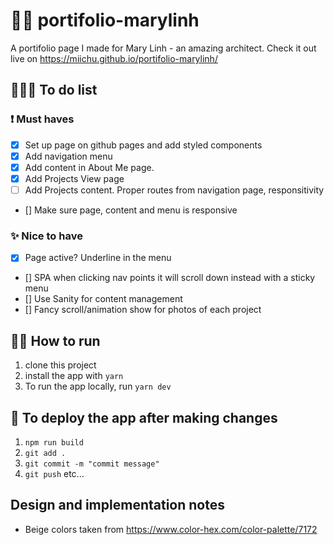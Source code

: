 # 👩🏻 portifolio-marylinh

A portifolio page I made for Mary Linh - an amazing architect. Check it out live on https://miichu.github.io/portifolio-marylinh/

## 👩🏻‍💻 To do list

### ❗ Must haves

- [x] Set up page on github pages and add styled components
- [x] Add navigation menu
- [x] Add content in About Me page.
- [X] Add Projects View page
- [ ] Add Projects content. Proper routes from navigation page, responsitivity
- [] Make sure page, content and menu is responsive

### ✨ Nice to have

- [x] Page active? Underline in the menu
- [] SPA when clicking nav points it will scroll down instead with a sticky menu
- [] Use Sanity for content management
- []  Fancy scroll/animation show for photos of each project

## 🏃🏻 How to run

1. clone this project
2. install the app with `yarn`
3. To run the app locally, run `yarn dev`

## 🚀 To deploy the app after making changes

1. `npm run build`
2. `git add .`
3. `git commit -m "commit message"`
4. `git push` etc...

## Design and implementation notes

- Beige colors taken from https://www.color-hex.com/color-palette/7172
